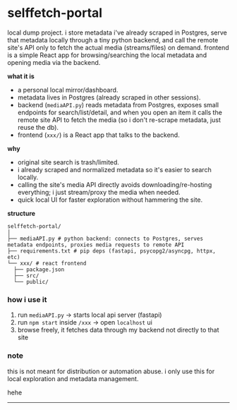 # selffetch-portal

local dump project. i store metadata i've already scraped in Postgres, serve that metadata locally through a tiny python backend, and call the remote site's API only to fetch the actual media (streams/files) on demand. frontend is a simple React app for browsing/searching the local metadata and opening media via the backend.

**what it is**
- a personal local mirror/dashboard.
- metadata lives in Postgres (already scraped in other sessions).
- backend (`mediaAPI.py`) reads metadata from Postgres, exposes small endpoints for search/list/detail, and when you open an item it calls the remote site API to fetch the media (so i don't re-scrape metadata, just reuse the db).
- frontend (`xxx/`) is a React app that talks to the backend.

**why**
- original site search is trash/limited.
- i already scraped and normalized metadata so it's easier to search locally.
- calling the site's media API directly avoids downloading/re-hosting everything; i just stream/proxy the media when needed.
- quick local UI for faster exploration without hammering the site.

**structure**

```text
selffetch-portal/
│
├── mediaAPI.py # python backend: connects to Postgres, serves metadata endpoints, proxies media requests to remote API
├── requirements.txt # pip deps (fastapi, psycopg2/asyncpg, httpx, etc)
└── xxx/ # react frontend
  ├── package.json
  ├── src/
  └── public/
  ```


### how i use it
1. run `mediaAPI.py` → starts local api server (fastapi)
2. run `npm start` inside `/xxx` → open `localhost` ui
3. browse freely, it fetches data through my backend not directly to that site

### note
this is not meant for distribution or automation abuse.
i only use this for local exploration and metadata management.

hehe

---
